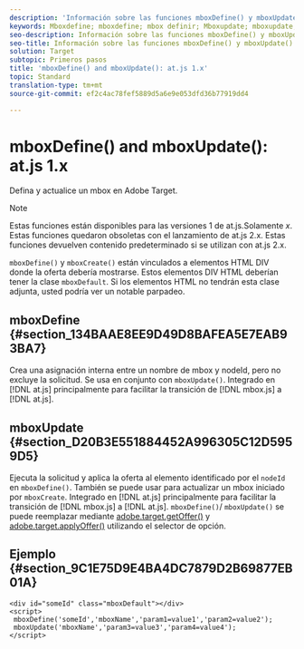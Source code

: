 ```yaml
---
description: 'Información sobre las funciones mboxDefine() y mboxUpdate() para at.js. '
keywords: Mboxdefine; mboxdefine; mbox definir; Mboxupdate; mboxupdate; actualización de mbox; at. js; funciones; function
seo-description: Información sobre las funciones mboxDefine() y mboxUpdate() para la biblioteca JavaScript at.js de Adobe Target.
seo-title: Información sobre las funciones mboxDefine() y mboxUpdate() para la biblioteca JavaScript at.js de Adobe Target.
solution: Target
subtopic: Primeros pasos
title: 'mboxDefine() and mboxUpdate(): at.js 1.x'
topic: Standard
translation-type: tm+mt
source-git-commit: ef2c4ac78fef5889d5a6e9e053dfd36b77919dd4

---
```



# mboxDefine() and mboxUpdate(): at.js 1.x

Defina y actualice un mbox en Adobe Target.

>[!NOTE]
>
>Estas funciones están disponibles para las versiones 1 de at.js.Solamente *x*. Estas funciones quedaron obsoletas con el lanzamiento de at.js 2.x. Estas funciones devuelven contenido predeterminado si se utilizan con at.js 2.x.

`mboxDefine()` y `mboxCreate()` están vinculados a elementos HTML DIV donde la oferta debería mostrarse. Estos elementos DIV HTML deberían tener la clase `mboxDefault`. Si los elementos HTML no tendrán esta clase adjunta, usted podría ver un notable parpadeo.

## mboxDefine  {#section_134BAAE8EE9D49D8BAFEA5E7EAB93BA7}

Crea una asignación interna entre un nombre de mbox y nodeId, pero no excluye la solicitud. Se usa en conjunto con `mboxUpdate()`. Integrado en [!DNL at.js] principalmente para facilitar la transición de [!DNL mbox.js] a [!DNL at.js].

## mboxUpdate {#section_D20B3E551884452A996305C12D5959D5}

Ejecuta la solicitud y aplica la oferta al elemento identificado por el `nodeId` en `mboxDefine()`. También se puede usar para actualizar un mbox iniciado por `mboxCreate`. Integrado en [!DNL at.js] principalmente para facilitar la transición de [!DNL mbox.js] a [!DNL at.js]. `mboxDefine()`/ `mboxUpdate()` se puede reemplazar mediante [adobe.target.getOffer()](/help/c-implementing-target/c-implementing-target-for-client-side-web/adobe-target-getoffer.md) y [adobe.target.applyOffer()](/help/c-implementing-target/c-implementing-target-for-client-side-web/adobe-target-applyoffer.md) utilizando el selector de opción.

## Ejemplo {#section_9C1E75D9E4BA4DC7879D2B69877EB01A}

```
<div id="someId" class="mboxDefault"></div> 
<script> 
 mboxDefine('someId','mboxName','param1=value1','param2=value2'); 
 mboxUpdate('mboxName','param3=value3','param4=value4'); 
</script>
```
